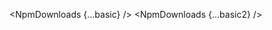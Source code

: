<script lang="ts">
  import { NpmDownloads } from 'svelte-shields'
  import type { NpmDownloadsPropsType } from 'svelte-shields';
  
  const basic: NpmDownloadsPropsType = {
    packageName: 'flowbite-svelte-icons',
  }

  const basic2: NpmDownloadsPropsType = {
    packageName: 'flowbite-svelte-icons',
    interval: 'dm',
  }
</script>

<NpmDownloads {...basic} />
<NpmDownloads {...basic2} />